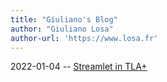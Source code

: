 ```yaml
---
title: "Giuliano's Blog"
author: "Giuliano Losa"
author-url: 'https://www.losa.fr'
---
```


2022-01-04 -- [Streamlet in TLA+](./streamlet-in-tla+)
